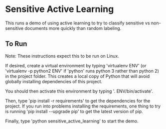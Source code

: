 # Sensitive Active Learning

This runs a demo of using active learning to try to classify sensitive vs
non-sensitive documents more quickly than random labeling.

## To Run

Note: These instructions expect this to be run on Linux.

If desired, create a virtual environment by typing 'virtualenv ENV' (or 
'virtualenv -p python2 ENV' if 'python' runs python 3 rather than python 2) in
the project folder. This creates a local copy of Python that will avoid
globally installing dependencies of this project.

You should then activate this environment by typing '. ENV/bin/activate'.

Then, type 'pip install -r requirements' to get the dependencies for the
project. If you run into problems installing the requirements, one thing to
try is running 'pip install --upgrade pip' to get the latest version of pip.

Finally, type 'python sensitive\_active\_learning' to start the demo.
